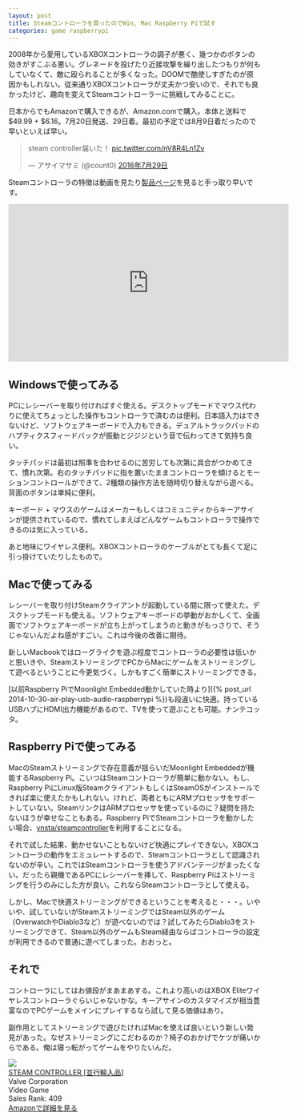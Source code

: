 ```yaml
---
layout: post
title: Steamコントローラを買ったのでWin, Mac Raspberry Piで試す
categories: game raspberrypi
---
```


2008年から愛用しているXBOXコントローラの調子が悪く、幾つかのボタンの効きがすこぶる悪い。グレネードを投げたり近接攻撃を繰り出したつもりが何もしていなくて、敵に殴られることが多くなった。DOOMで酷使しすぎたのが原因かもしれない。従来通りXBOXコントローラが丈夫かつ安いので、それでも良かったけど、趣向を変えてSteamコントローラーに挑戦してみることに。

日本からでもAmazonで購入できるが、Amazon.comで購入。本体と送料で$49.99 + $6.16。7月20日発送、29日着。最初の予定では8月9日着だったので早いといえば早い。

<blockquote class="twitter-tweet" data-lang="ja"><p lang="ja" dir="ltr">steam controller届いた！ <a href="https://t.co/nV8R4Ln1Zv">pic.twitter.com/nV8R4Ln1Zv</a></p>&mdash; アサイマサミ (@count0) <a href="https://twitter.com/count0/status/758973846900707328">2016年7月29日</a></blockquote> <script async src="//platform.twitter.com/widgets.js" charset="utf-8"></script>

Steamコントローラの特徴は動画を見たり[製品ページ][steamcontroller]を見ると手っ取り早いです。

<div class="videoplayer">
<iframe width="560" height="315" src="https://www.youtube.com/embed/8fs2Yh1PFwM" frameborder="0" allowfullscreen></iframe>
</div>

## Windowsで使ってみる

PCにレシーバーを取り付ければすぐ使える。デスクトップモードでマウス代わりに使えてちょっとした操作もコントローラで済むのは便利。日本語入力はできないけど、ソフトウェアキーボードで入力もできる。デュアルトラックパッドのハプティクスフィードバックが振動とジジジという音で伝わってきて気持ち良い。

タッチパッドは最初は照準を合わせるのに苦労しても次第に具合がつかめてきて、慣れ次第。右のタッチパッドに指を置いたままコントローラを傾けるとモーションコントロールができて、2種類の操作方法を随時切り替えながら遊べる。背面のボタンは単純に便利。

キーボード + マウスのゲームはメーカーもしくはコミュニティからキーアサインが提供されているので、慣れてしまえばどんなゲームもコントローラで操作できるのは気に入っている。

あと地味にワイヤレス便利。XBOXコントローラのケーブルがとても長くて足に引っ掛けていたりしたもので。

## Macで使ってみる

レシーバーを取り付けSteamクライアントが起動している間に限って使えた。デスクトップモードも使える。ソフトウェアキーボードの挙動がおかしくて、全画面でソフトウェアキーボードが立ち上がってしまうのと動きがもっさりで、そうじゃないんだよね感がすごい。これは今後の改善に期待。

新しいMacbookではローグライクを遊ぶ程度でコントローラの必要性は低いかと思いきや、SteamストリーミングでPCからMacにゲームをストリーミングして遊べるということに今更気づく。しかもすごく簡単にストリーミングできる。

[以前Raspberry PiでMoonlight Embedded動かしていた時より]({% post_url 2014-10-30-air-play-usb-audio-raspberrypi %})も段違いに快適。持っているUSBハブにHDMI出力機能があるので、TVを使って遊ぶことも可能。ナンテコッタ。

## Raspberry Piで使ってみる

MacのSteamストリーミングで存在意義が揺らいだMoonlight Embeddedが機能するRaspberry Pi。こいつはSteamコントローラが簡単に動かない。もし、Raspberry PiにLinux版SteamクライアントもしくはSteamOSがインストールできれば楽に使えたかもしれない。けれど、両者ともにARMプロセッサをサポートしていない。SteamリンクはARMプロセッサを使っているのに？疑問を持たないほうが幸せなこともある。Raspberry PiでSteamコントローラを動かしたい場合、[ynsta/steamcontroller][ynsta/steamcontroller]を利用することになる。

それで試した結果、動かせないこともないけど快適にプレイできない。XBOXコントローラの動作をエミュレートするので、Steamコントローラとして認識されないのが辛い。これではSteamコントローラを使うアドバンテージがまったくない。だったら親機であるPCにレシーバーを挿して、Raspberry Piはストリーミングを行うのみにした方が良い。これならSteamコントローラとして使える。

しかし、Macで快適ストリーミングができるということを考えると・・・。いやいや、試していないがSteamストリーミングではSteam以外のゲーム（OverwatchやDiablo3など）が遊べないのでは？試してみたらDiablo3をストリーミングできて、Steam以外のゲームもSteam経由ならばコントローラの設定が利用できるので普通に遊べてしまった。おおっと。

## それで

コントローラにしてはお値段がまあまあする。これより高いのはXBOX Eliteワイヤレスコントローラぐらいじゃないかな。キーアサインのカスタマイズが相当豊富なのでPCゲームをメインにプレイするなら試して見る価値はあり。

副作用としてストリーミングで遊びたければMacを使えば良いという新しい発見があった。なぜストリーミングにこだわるのか？椅子のおかげでケツが痛いからである。俺は寝っ転がってゲームをやりたいんだ。

<div class="amazon-block"><div class="image"><a href="http://www.amazon.co.jp/exec/obidos/ASIN/B017WHPVT8/count_0-22" target="_blank"><img src="http://ecx.images-amazon.com/images/I/41Uo6hEkQpL.jpg" /></a></div><div class="title"><a href="http://www.amazon.co.jp/exec/obidos/ASIN/B017WHPVT8/count_0-22" target="_blank">STEAM CONTROLLER [並行輸入品]</a></div><div class="label">Valve Corporation</div><div class="binding">Video Game</div><div class="rank">Sales Rank: 409</div><a class="link" href="http://www.amazon.co.jp/exec/obidos/ASIN/B017WHPVT8/count_0-22">Amazonで詳細を見る</a></div>

[steamcontroller]:http://store.steampowered.com/app/353370?l=japanese
[ynsta/steamcontroller]:https://github.com/ynsta/steamcontroller
